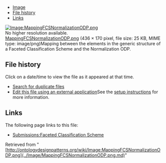 * [Image](../Image/MappingFCSNormalizationODP.png.md#file)
* [File history](../Image/MappingFCSNormalizationODP.png.md#filehistory)
* [Links](../Image/MappingFCSNormalizationODP.png.md#filelinks)

[![Image:MappingFCSNormalizationODP.png](../../../images/6/67/MappingFCSNormalizationODP.png)](../../../images/6/67/MappingFCSNormalizationODP.png)  
No higher resolution available.  
[MappingFCSNormalizationODP.png](../../../images/6/67/MappingFCSNormalizationODP.png)‎ (436 × 170 pixel, file size: 25 KB, MIME type: image/png)Mapping between the elements in the generic structure of a Faceted Classification Scheme and the Normalization ODP.




## File history

Click on a date/time to view the file as it appeared at that time.



  
* [Search for duplicate files](http://ontologydesignpatterns.org/wiki/Special:FileDuplicateSearch/MappingFCSNormalizationODP.png "Special:FileDuplicateSearch/MappingFCSNormalizationODP.png")
* [Edit this file using an external application](http://ontologydesignpatterns.org/wiki/index.php?title=Image:MappingFCSNormalizationODP.png&action=edit&externaledit=true&mode=file "Image:MappingFCSNormalizationODP.png")See the [setup instructions](http://www.mediawiki.org/wiki/Manual:External_editors "http://www.mediawiki.org/wiki/Manual:External_editors") for more information.

## Links



The following page links to this file:


* [Submissions:Faceted Classification Scheme](../Submissions/Faceted_Classification_Scheme.md "Submissions:Faceted Classification Scheme")


Retrieved from "[http://ontologydesignpatterns.org/wiki/Image:MappingFCSNormalizationODP.png](../Image/MappingFCSNormalizationODP.png.md)"